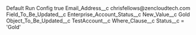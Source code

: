 <?xml version="1.0" encoding="UTF-8"?>
<CustomMetadata xmlns="http://soap.sforce.com/2006/04/metadata" xmlns:xsi="http://www.w3.org/2001/XMLSchema-instance" xmlns:xsd="http://www.w3.org/2001/XMLSchema">
    <label>Default Run Config</label>
    <protected>true</protected>
    <values>
        <field>Email_Address__c</field>
        <value xsi:type="xsd:string">chrisfellows@zencloudtech.com</value>
    </values>
    <values>
        <field>Field_To_Be_Updated__c</field>
        <value xsi:type="xsd:string">Enterprise_Account_Status__c</value>
    </values>
    <values>
        <field>New_Value__c</field>
        <value xsi:type="xsd:string">Gold</value>
    </values>
    <values>
        <field>Object_To_Be_Updated__c</field>
        <value xsi:type="xsd:string">TestAccount__c</value>
    </values>
    <values>
        <field>Where_Clause__c</field>
        <value xsi:type="xsd:string">Status__c = &apos;Gold&apos;</value>
    </values>
</CustomMetadata>
